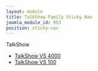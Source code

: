 ```yaml
---
layout: module
title: TalkShow Family Sticky Nav
joomla_module_id: 953
position: sticky-nav
---
```

<p class="sticky-nav-label">TalkShow</p><a href="javascript:;" class="sticky-nav-expand" title="Expand TalkShow Menu"></a>
<div class="moduletable">
	<ul id="mainlevel">
		<li><a href="/talkshow/vs4000.html" class="mainlevel">TalkShow VS 4000</a>
		</li>
		<li><a href="/talkshow/vs100.html" class="mainlevel">TalkShow VS 100</a>
		</li>
	</ul>
</div>
